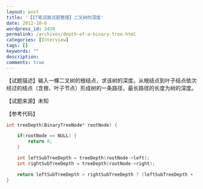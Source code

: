 ```yaml
---
layout: post
title: '【IT笔试面试题整理】二叉树的深度'
date: 2012-10-6
wordpress_id: 3439
permalink: /archives/depth-of-a-binary-tree.html
categories: [Interview]
tags: []
keywords: ""
description: 
comments: true
---
```

【试题描述】输入一棵二叉树的根结点，求该树的深度。从根结点到叶子结点依次经过的结点（含根、叶子节点）形成树的一条路径，最长路径的长度为树的深度。

【试题来源】未知

【参考代码】

``` cpp 
int treeDepth(BinaryTreeNode* rootNode) {

	if(rootNode == NULL) {
		return 0;
	}

	int leftSubTreeDepth = treeDepth(rootNode->left);
	int rightSubTreeDepth = treeDepth(rootNode->right);

	return leftSubTreeDepth > rightSubTreeDepth ? (leftSubTreeDepth + 1) : (rightSubTreeDepth + 1);
}
```
